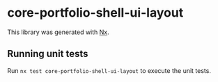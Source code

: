 # core-portfolio-shell-ui-layout

This library was generated with [Nx](https://nx.dev).

## Running unit tests

Run `nx test core-portfolio-shell-ui-layout` to execute the unit tests.
